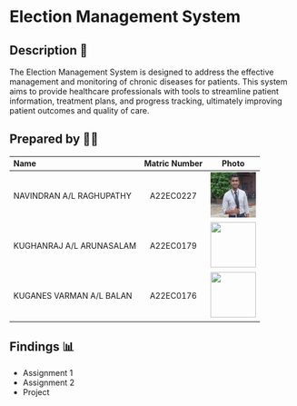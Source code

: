 # Election Management System

## Description 📝

The Election Management System is designed to address the effective management and monitoring of chronic diseases for patients. This system aims to provide healthcare professionals with tools to streamline patient information, treatment plans, and progress tracking, ultimately improving patient outcomes and quality of care.

## Prepared by 🧑‍💻

| Name             | Matric Number | Photo                                                         |
| :---------------- | :-------------: | :------------------------------------------------------------: |
| NAVINDRAN A/L RAGHUPATHY   | A22EC0227        | <a href="https://www.freepik.com/icon/graduated_4537051" title="Icon by Trazobanana"><img src="images/WhatsApp Image 2023-12-20 at 1.53.59 PM.jpeg" width=80px, height=80px>     |
| KUGHANRAJ A/L ARUNASALAM       | A22EC0179        | <a href="https://www.freepik.com/icon/graduated_4537051" title="Icon by Trazobanana"><img src="./Images/girl_4537097.png" width=80px, height=80px>         |
| KUGANES VARMAN A/L BALAN       | A22EC0176        | <a href="https://www.freepik.com/icon/graduated_4537051" title="Icon by Trazobanana"><img src="./Images/boy_4537022.png" width=80px, height=80px>         |


## Findings 📊

- Assignment 1
- Assignment 2
- Project
